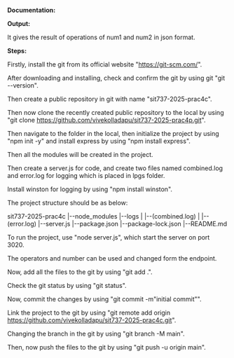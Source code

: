 **Documentation:**

**Output:**

It gives the result of operations of num1 and num2 in json format.

**Steps:**

Firstly, install the git from its official website "https://git-scm.com/". 

After downloading and installing, check and confirm the git by using git "git --version".

Then create a public repository in git with name "sit737-2025-prac4c".

Then now clone the recently created public repository to the local by using "git clone https://github.com/vivekolladapu/sit737-2025-prac4p.git".

Then navigate to the folder in the local, then initialize the project by using "npm init -y" and install express by using "npm install express".

Then all the modules will be created in the project.

Then create a server.js for code, and create two files named combined.log and error.log for logging which is placed in lpgs folder.

Install winston for logging by using "npm install winston".

The project structure should be as below:

sit737-2025-prac4c |--node_modules |--logs | |--(combined.log) | |--(error.log) |--server.js |--package.json |--package-lock.json |--README.md

To run the project, use "node server.js", which start the server on port 3020.

The operators and number can be used and changed form the endpoint.

Now, add all the files to the git by using "git add .".

Check the git status by using "git status".

Now, commit the changes by using "git commit -m"initial commit"".

Link the project to the git by using "git remote add origin https://github.com/vivekolladapu/sit737-2025-prac4c.git".

Changing the branch in the git by using "git branch -M main".

Then, now push the files to the git by using "git push -u origin main".
